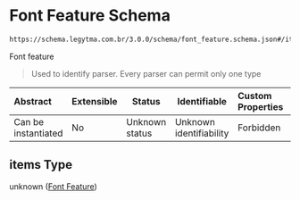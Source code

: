 # Font Feature Schema

```txt
https://schema.legytma.com.br/3.0.0/schema/font_feature.schema.json#/items
```

Font feature


> Used to identify parser. Every parser can permit only one type
>

| Abstract            | Extensible | Status         | Identifiable            | Custom Properties | Additional Properties | Access Restrictions | Defined In                                                                                        |
| :------------------ | ---------- | -------------- | ----------------------- | :---------------- | --------------------- | ------------------- | ------------------------------------------------------------------------------------------------- |
| Can be instantiated | No         | Unknown status | Unknown identifiability | Forbidden         | Allowed               | none                | [list_font_feature.schema.json\*](../schema/list_font_feature.schema.json) |

## items Type

unknown ([Font Feature](list_font_feature-font-feature.md))
